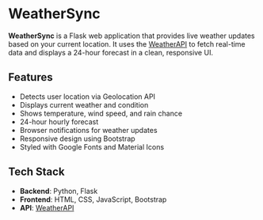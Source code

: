 # WeatherSync

**WeatherSync** is a Flask web application that provides live weather updates based on your current location. It uses the [WeatherAPI](https://www.weatherapi.com/) to fetch real-time data and displays a 24-hour forecast in a clean, responsive UI.

## Features

- Detects user location via Geolocation API
- Displays current weather and condition
- Shows temperature, wind speed, and rain chance
- 24-hour hourly forecast
- Browser notifications for weather updates
- Responsive design using Bootstrap
- Styled with Google Fonts and Material Icons

## Tech Stack

- **Backend**: Python, Flask
- **Frontend**: HTML, CSS, JavaScript, Bootstrap
- **API**: [WeatherAPI](https://www.weatherapi.com/)

